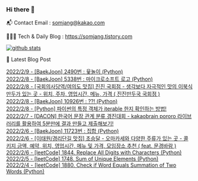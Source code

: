 ### Hi there 👋

📬  Contact Email : somjang@kakao.com

👨🏻‍💻  Tech & Daily Blog : https://somjang.tistory.com

[![github stats](https://github-readme-stats.vercel.app/api?username=SOMJANG&show_icons=true&hide_border=False)](https://somjang.tistory.com)

🤩 Latest Blog Post

[2022/2/9 - [BaekJoon] 2490번 : 윷놀이 (Python)](https://somjang.tistory.com/entry/BaekJoon-2490%EB%B2%88-%EC%9C%B7%EB%86%80%EC%9D%B4-Python) <br>
[2022/2/8 - [BaekJoon] 5338번 : 마이크로소프트 로고 (Python)](https://somjang.tistory.com/entry/BaekJoon-5338%EB%B2%88-%EB%A7%88%EC%9D%B4%ED%81%AC%EB%A1%9C%EC%86%8C%ED%94%84%ED%8A%B8-%EB%A1%9C%EA%B3%A0-Python) <br>
[2022/2/8 - [국회의사당역/여의도 맛집] 진진 국회점 - 생각보다 자극적인 맛의 이북식 만두가 있는 곳 - 위치, 주차, 영업시간, 메뉴, 가격 ( 진진만두국 국회점 )](https://somjang.tistory.com/entry/%EA%B5%AD%ED%9A%8C%EC%9D%98%EC%82%AC%EB%8B%B9%EC%97%AD%EC%97%AC%EC%9D%98%EB%8F%84-%EB%A7%9B%EC%A7%91-%EC%A7%84%EC%A7%84-%EA%B5%AD%ED%9A%8C%EC%A0%90-%EC%83%9D%EA%B0%81%EB%B3%B4%EB%8B%A4-%EC%9E%90%EA%B7%B9%EC%A0%81%EC%9D%B8-%EB%A7%9B%EC%9D%98-%EC%9D%B4%EB%B6%81%EC%8B%9D-%EB%A7%8C%EB%91%90%EA%B0%80-%EC%9E%88%EB%8A%94-%EA%B3%B3-%EC%9C%84%EC%B9%98-%EC%A3%BC%EC%B0%A8-%EC%98%81%EC%97%85%EC%8B%9C%EA%B0%84-%EB%A9%94%EB%89%B4-%EA%B0%80%EA%B2%A9-%EC%A7%84%EC%A7%84%EB%A7%8C%EB%91%90%EA%B5%AD-%EA%B5%AD%ED%9A%8C%EC%A0%90) <br>
[2022/2/8 - [BaekJoon] 10926번 : ??! (Python)](https://somjang.tistory.com/entry/BaekJoon-10926%EB%B2%88-Python) <br>
[2022/2/8 - [Python] 파이썬의 특정 객체가 iterable 한지 확인하는 방법!](https://somjang.tistory.com/entry/Python-%ED%8C%8C%EC%9D%B4%EC%8D%AC%EC%9D%98-%ED%8A%B9%EC%A0%95-%EA%B0%9D%EC%B2%B4%EA%B0%80-iterable-%ED%95%9C%EC%A7%80-%ED%99%95%EC%9D%B8%ED%95%98%EB%8A%94-%EB%B0%A9%EB%B2%95) <br>
[2022/2/7 - [DACON] 한국어 문장 관계 분류 경진대회 - kakaobrain pororo 라이브러리를 활용하여 5분만에 결과 만들고 제출해보기!](https://somjang.tistory.com/entry/DACON-%ED%95%9C%EA%B5%AD%EC%96%B4-%EB%AC%B8%EC%9E%A5-%EA%B4%80%EA%B3%84-%EB%B6%84%EB%A5%98-%EA%B2%BD%EC%A7%84%EB%8C%80%ED%9A%8C-kakaobrain-pororo-%EB%9D%BC%EC%9D%B4%EB%B8%8C%EB%9F%AC%EB%A6%AC%EB%A5%BC-%ED%99%9C%EC%9A%A9%ED%95%98%EC%97%AC-5%EB%B6%84%EB%A7%8C%EC%97%90-%EA%B2%B0%EA%B3%BC-%EB%A7%8C%EB%93%A4%EA%B3%A0-%EC%A0%9C%EC%B6%9C%ED%95%B4%EB%B3%B4%EA%B8%B0) <br>
[2022/2/6 - [BaekJoon] 11723번 : 집합 (Python)](https://somjang.tistory.com/entry/BaekJoon-11723%EB%B2%88-%EC%A7%91%ED%95%A9-Python) <br>
[2022/2/6 - [이태원/경리단길 맛집] 초승달 - 오마카세와 다양한 주류가 있는 곳 - 콜키지 금액, 예약, 위치, 영업시간, 메뉴 및 가격, 모임장소 추천 ( feat. 문경바람 )](https://somjang.tistory.com/entry/%EC%9D%B4%ED%83%9C%EC%9B%90%EA%B2%BD%EB%A6%AC%EB%8B%A8%EA%B8%B8-%EB%A7%9B%EC%A7%91-%EC%B4%88%EC%8A%B9%EB%8B%AC-%EC%98%A4%EB%A7%88%EC%B9%B4%EC%84%B8%EC%99%80-%EB%8B%A4%EC%96%91%ED%95%9C-%EC%A3%BC%EB%A5%98%EA%B0%80-%EC%9E%88%EB%8A%94-%EA%B3%B3-%EC%BD%9C%ED%82%A4%EC%A7%80-%EA%B8%88%EC%95%A1-%EC%98%88%EC%95%BD-%EC%9C%84%EC%B9%98-%EC%98%81%EC%97%85%EC%8B%9C%EA%B0%84-%EB%A9%94%EB%89%B4-%EB%B0%8F-%EA%B0%80%EA%B2%A9-feat-%EB%AC%B8%EA%B2%BD%EB%B0%94%EB%9E%8C) <br>
[2022/2/6 - [leetCode] 1844. Replace All Digits with Characters (Python)](https://somjang.tistory.com/entry/leetCode-1844-Replace-All-Digits-with-Characters-Python) <br>
[2022/2/5 - [leetCode] 1748. Sum of Unique Elements (Python)](https://somjang.tistory.com/entry/leetCode-1748-Sum-of-Unique-Elements-Python) <br>
[2022/2/4 - [leetCode] 1880. Check if Word Equals Summation of Two Words (Python)](https://somjang.tistory.com/entry/leetCode-1880-Check-if-Word-Equals-Summation-of-Two-Words-Python) <br>

